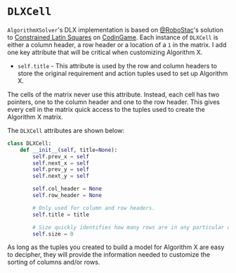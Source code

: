 # `DLXCell`

`AlgorithmXSolver`'s DLX implementation is based on [@RoboStac](https://www.codingame.com/profile/771485904355a5f6267beb29429cad302257061)'s solution to [Constrained Latin Squares](../04-your-turn/08-constrained-latin-squares.md) on [CodinGame](https://www.codingame.com). Each instance of `DLXCell` is either a column header, a row header or a location of a `1` in the matrix. I add one key attribute that will be critical when customizing Algorithm X.

* `self.title` - This attribute is used by the row and column headers to store the original requirement and action tuples used to set up Algorithm X.

The cells of the matrix never use this attribute. Instead, each cell has two pointers, one to the column header and one to the row header. This gives every cell in the matrix quick access to the tuples used to create the Algorithm X matrix.

The `DLXCell` attributes are shown below:

```python
class DLXCell:
    def __init__(self, title=None):
        self.prev_x = self
        self.next_x = self
        self.prev_y = self
        self.next_y = self

        self.col_header = None
        self.row_header = None

        # Only used for column and row headers.
        self.title = title

        # Size quickly identifies how many rows are in any particular column.
        self.size = 0
```

As long as the tuples you created to build a model for Algorithm X are easy to decipher, they will provide the information needed to customize the sorting of columns and/or rows.

<BR>
